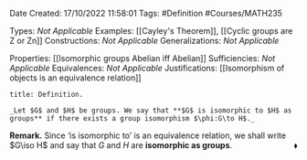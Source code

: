 <div class="topSpace"></div>

Date Created: 17/10/2022 11:58:01
Tags: #Definition #Courses/MATH235

Types: _Not Applicable_
Examples: [[Cayley's Theorem]], [[Cyclic groups are Z or Zn]]
Constructions: _Not Applicable_
Generalizations: _Not Applicable_

Properties: [[Isomorphic groups Abelian iff Abelian]]
Sufficiencies: _Not Applicable_
Equivalences: _Not Applicable_
Justifications: [[Isomorphism of objects is an equivalence relation]]

``` ad-Definition
title: Definition.

_Let $G$ and $H$ be groups. We say that **$G$ is isomorphic to $H$ as groups** if there exists a group isomorphism $\phi:G\to H$._

```

**Remark.** Since $\textrm{`}$is isomorphic to$\textrm{'}$ is an equivalence relation, we shall write $G\iso H$ and say that $G$ and $H$ are **isomorphic as groups**.<span style="float:right;">$\blacklozenge$</span>
